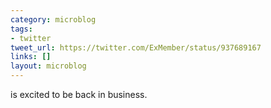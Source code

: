 ```yaml
---
category: microblog
tags:
- twitter
tweet_url: https://twitter.com/ExMember/status/937689167
links: []
layout: microblog
---
```

is excited to be back in business.
